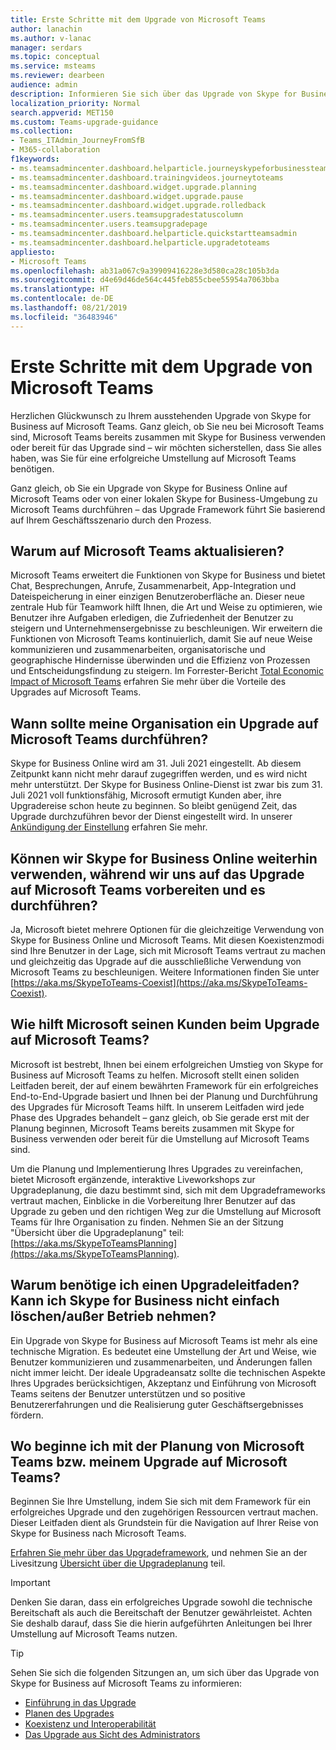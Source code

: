```yaml
---
title: Erste Schritte mit dem Upgrade von Microsoft Teams
author: lanachin
ms.author: v-lanac
manager: serdars
ms.topic: conceptual
ms.service: msteams
ms.reviewer: dearbeen
audience: admin
description: Informieren Sie sich über das Upgrade von Skype for Business auf Microsoft Teams.
localization_priority: Normal
search.appverid: MET150
ms.custom: Teams-upgrade-guidance
ms.collection:
- Teams_ITAdmin_JourneyFromSfB
- M365-collaboration
f1keywords:
- ms.teamsadmincenter.dashboard.helparticle.journeyskypeforbusinessteams
- ms.teamsadmincenter.dashboard.trainingvideos.journeytoteams
- ms.teamsadmincenter.dashboard.widget.upgrade.planning
- ms.teamsadmincenter.dashboard.widget.upgrade.pause
- ms.teamsadmincenter.dashboard.widget.upgrade.rolledback
- ms.teamsadmincenter.users.teamsupgradestatuscolumn
- ms.teamsadmincenter.users.teamsupgradepage
- ms.teamsadmincenter.dashboard.helparticle.quickstartteamsadmin
- ms.teamsadmincenter.dashboard.helparticle.upgradetoteams
appliesto:
- Microsoft Teams
ms.openlocfilehash: ab31a067c9a39909416228e3d580ca28c105b3da
ms.sourcegitcommit: d4e69d46de564c445feb855cbee55954a7063bba
ms.translationtype: HT
ms.contentlocale: de-DE
ms.lasthandoff: 08/21/2019
ms.locfileid: "36483946"
---
```

# <a name="getting-started-with-your-microsoft-teams-upgrade"></a>Erste Schritte mit dem Upgrade von Microsoft Teams

Herzlichen Glückwunsch zu Ihrem ausstehenden Upgrade von Skype for Business auf Microsoft Teams. Ganz gleich, ob Sie neu bei Microsoft Teams sind, Microsoft Teams bereits zusammen mit Skype for Business verwenden oder bereit für das Upgrade sind – wir möchten sicherstellen, dass Sie alles haben, was Sie für eine erfolgreiche Umstellung auf Microsoft Teams benötigen.

Ganz gleich, ob Sie ein Upgrade von Skype for Business Online auf Microsoft Teams oder von einer lokalen Skype for Business-Umgebung zu Microsoft Teams durchführen – das Upgrade Framework führt Sie basierend auf Ihrem Geschäftsszenario durch den Prozess.

## <a name="why-upgrade-to-microsoft-teams"></a>Warum auf Microsoft Teams aktualisieren?

Microsoft Teams erweitert die Funktionen von Skype for Business und bietet Chat, Besprechungen, Anrufe, Zusammenarbeit, App-Integration und Dateispeicherung in einer einzigen Benutzeroberfläche an. Dieser neue zentrale Hub für Teamwork hilft Ihnen, die Art und Weise zu optimieren, wie Benutzer ihre Aufgaben erledigen, die Zufriedenheit der Benutzer zu steigern und Unternehmensergebnisse zu beschleunigen. Wir erweitern die Funktionen von Microsoft Teams kontinuierlich, damit Sie auf neue Weise kommunizieren und zusammenarbeiten, organisatorische und geographische Hindernisse überwinden und die Effizienz von Prozessen und Entscheidungsfindung zu steigern. Im Forrester-Bericht [Total Economic Impact of Microsoft Teams](https://www.microsoft.com/en-us/microsoft-365/blog/wp-content/uploads/sites/2/2019/04/Total-Economic-Impact-Microsoft-Teams-Infographic.pdf) erfahren Sie mehr über die Vorteile des Upgrades auf Microsoft Teams.  

## <a name="when-should-my-organization-upgrade-to-teams"></a>Wann sollte meine Organisation ein Upgrade auf Microsoft Teams durchführen?

Skype for Business Online wird am 31. Juli 2021 eingestellt. Ab diesem Zeitpunkt kann nicht mehr darauf zugegriffen werden, und es wird nicht mehr unterstützt. Der Skype for Business Online-Dienst ist zwar bis zum 31. Juli 2021 voll funktionsfähig, Microsoft ermutigt Kunden aber, ihre Upgradereise schon heute zu beginnen. So bleibt genügend Zeit, das Upgrade durchzuführen bevor der Dienst eingestellt wird.  In unserer [Ankündigung der Einstellung](https://aka.ms/sfboannounce) erfahren Sie mehr.

## <a name="can-we-continue-to-use-skype-for-business-online-as-we-prepare-for-and-execute-our-upgrade-to-teams"></a>Können wir Skype for Business Online weiterhin verwenden, während wir uns auf das Upgrade auf Microsoft Teams vorbereiten und es durchführen?

Ja, Microsoft bietet mehrere Optionen für die gleichzeitige Verwendung von Skype for Business Online und Microsoft Teams. Mit diesen Koexistenzmodi sind Ihre Benutzer in der Lage, sich mit Microsoft Teams vertraut zu machen und gleichzeitig das Upgrade auf die ausschließliche Verwendung von Microsoft Teams zu beschleunigen. Weitere Informationen finden Sie unter [https://aka.ms/SkypeToTeams-Coexist](https://aka.ms/SkypeToTeams-Coexist).
 
## <a name="how-is-microsoft-helping-customers-with-their-upgrade-to-teams"></a>Wie hilft Microsoft seinen Kunden beim Upgrade auf Microsoft Teams? 

Microsoft ist bestrebt, Ihnen bei einem erfolgreichen Umstieg von Skype for Business auf Microsoft Teams zu helfen. Microsoft stellt einen soliden Leitfaden bereit, der auf einem bewährten Framework für ein erfolgreiches End-to-End-Upgrade basiert und Ihnen bei der Planung und Durchführung des Upgrades für Microsoft Teams hilft. In unserem Leitfaden wird jede Phase des Upgrades behandelt – ganz gleich, ob Sie gerade erst mit der Planung beginnen, Microsoft Teams bereits zusammen mit Skype for Business verwenden oder bereit für die Umstellung auf Microsoft Teams sind.

Um die Planung und Implementierung Ihres Upgrades zu vereinfachen, bietet Microsoft ergänzende, interaktive Liveworkshops zur Upgradeplanung, die dazu bestimmt sind, sich mit dem Upgradeframeworks vertraut machen, Einblicke in die Vorbereitung Ihrer Benutzer auf das Upgrade zu geben und den richtigen Weg zur die Umstellung auf Microsoft Teams für Ihre Organisation zu finden. Nehmen Sie an der Sitzung "Übersicht über die Upgradeplanung" teil: [https://aka.ms/SkypeToTeamsPlanning](https://aka.ms/SkypeToTeamsPlanning).
 
## <a name="why-do-i-need-upgrade-guidance-cant-i-just-deletedecommission-skype-for-business"></a>Warum benötige ich einen Upgradeleitfaden? Kann ich Skype for Business nicht einfach löschen/außer Betrieb nehmen? 

Ein Upgrade von Skype for Business auf Microsoft Teams ist mehr als eine technische Migration. Es bedeutet eine Umstellung der Art und Weise, wie Benutzer kommunizieren und zusammenarbeiten, und Änderungen fallen nicht immer leicht. Der ideale Upgradeansatz sollte die technischen Aspekte Ihres Upgrades berücksichtigen, Akzeptanz und Einführung von Microsoft Teams seitens der Benutzer unterstützen und so positive Benutzererfahrungen und die Realisierung guter Geschäftsergebnisses fördern. 

## <a name="where-do-i-start-planning-for-teamsmy-upgrade-to-teams"></a>Wo beginne ich mit der Planung von Microsoft Teams bzw. meinem Upgrade auf Microsoft Teams? 

Beginnen Sie Ihre Umstellung, indem Sie sich mit dem Framework für ein erfolgreiches Upgrade und den zugehörigen Ressourcen vertraut machen. Dieser Leitfaden dient als Grundstein für die Navigation auf Ihrer Reise von Skype for Business nach Microsoft Teams.

[Erfahren Sie mehr über das Upgradeframework](upgrade-framework.md), und nehmen Sie an der Livesitzung [Übersicht über die Upgradeplanung](https://aka.ms/SkypeToTeamsPlanning) teil.

> [!IMPORTANT]
> Denken Sie daran, dass ein erfolgreiches Upgrade sowohl die technische Bereitschaft als auch die Bereitschaft der Benutzer gewährleistet. Achten Sie deshalb darauf, dass Sie die hierin aufgeführten Anleitungen bei Ihrer Umstellung auf Microsoft Teams nutzen.

> [!Tip]
> Sehen Sie sich die folgenden Sitzungen an, um sich über das Upgrade von Skype for Business auf Microsoft Teams zu informieren:
> - [Einführung in das Upgrade](https://aka.ms/teams-upgrade-intro)
> - [Planen des Upgrades](https://aka.ms/teams-upgrade-plan)
> - [Koexistenz und Interoperabilität](https://aka.ms/teams-upgrade-coexistence-interop)
> - [Das Upgrade aus Sicht des Administrators](https://aka.ms/teams-upgrade-admin)
